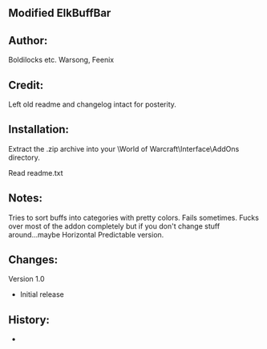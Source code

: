 Modified ElkBuffBar
-------------------


Author:
-----------------
Boldilocks etc.
Warsong, Feenix


Credit:
-----------------
Left old readme and changelog intact for posterity.


Installation:
-----------------
Extract the .zip archive into your \World of Warcraft\Interface\AddOns directory.

Read readme.txt


Notes:
-----------------
Tries to sort buffs into categories with pretty colors. Fails sometimes.
Fucks over most of the addon completely but if you don't change stuff around...maybe
Horizontal Predictable version.


Changes:
-----------------

Version 1.0
- Initial release


History:
-----------------

-